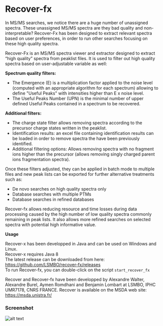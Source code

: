 # Recover-fx

In MS/MS searches, we notice there are a huge number of unassigned spectra. These unassigned MS/MS spectra are they bad quality and non-interpretable?  Recover-Fx has been designed to extract relevant spectra based on user preferences, in order to run other searches focusing on these high quality spectra. 

Recover-Fx is an MS/MS spectra viewer and extractor designed to extract “high quality” spectra from peaklist files. It is used to filter out high quality spectra based on user-adjustable variable as well:

**Spectrum quality filters:**
* The Emergence (E) is a multiplication factor applied to the noise level (computed with an appropriate algorithm for each spectrum) allowing to define "Useful Peaks" with intensities higher than E x noise level.
* The Useful Peaks Number (UPN) is the minimal number of upper defined Useful Peaks contained in a spectrum to be recovered.

**Additional filters:**
* The charge state filter allows removing spectra according to the precursor charge states written in the peaklist.
* Identification results: an excel file containing identification results can be loaded in order to remove spectra the have been previously identified.
* Additional filtering options: Allows removing spectra with no fragment ions higher than the precursor (allows removing singly charged parent ions fragmentation spectra).

Once these filters adjusted, they can be applied in batch mode to multiple files and new peak lists can be exported for further alternative treatments such as:
* De novo searches on high quality spectra only
* Database searches with multiple PTMs
* Database searches in refined databases

Recover-fx allows reducing resource and time losses during data processing caused by the high number of low quality spectra commonly remaining in peak lists. It also allows more refined searches on selected spectra with potential high informative value.

**Usage**

Recover-x has been developped in Java and can be used on Windows and Linux.<br>
Recover-x requires Java 8<br>
The latest release can be downloaded from here: https://github.com/LSMBO/recover-fx/releases<br>
To run Recover-fx, you can double-click on the script <code>start_recover_fx</code>


Recover and Recover-fx have been developped by Alexandre Walter, Alexandre Burel, Aymen Romdhani and Benjamin Lombart at LSMBO, IPHC UMR7178, CNRS FRANCE. Recover is available on the MSDA web site: https://msda.unistra.fr/

<h3>Screenshot</h3>

![alt text](https://github.com/LSMBO/recover-fx/blob/master/src/main/resources/images/recover-fx.png)

